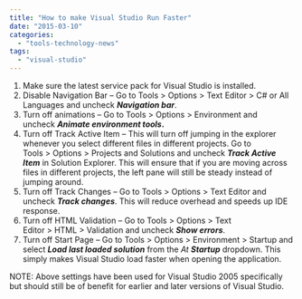 ```yaml
---
title: "How to make Visual Studio Run Faster"
date: "2015-03-10"
categories: 
  - "tools-technology-news"
tags: 
  - "visual-studio"
---
```


1. Make sure the latest service pack for Visual Studio is installed.
2. Disable Navigation Bar – Go to Tools > Options > Text Editor > C# or All Languages and uncheck **_Navigation bar_**.
3. Turn off animations – Go to Tools > Options > Environment and uncheck **_Animate environment tools_.**
4. Turn off Track Active Item – This will turn off jumping in the explorer whenever you select different files in different projects. Go to Tools > Options > Projects and Solutions and uncheck _**Track Active Item**_ in Solution Explorer. This will ensure that if you are moving across files in different projects, the left pane will still be steady instead of jumping around.
5. Turn off Track Changes – Go to Tools > Options > Text Editor and uncheck **_Track changes_**. This will reduce overhead and speeds up IDE response.
6. Turn off HTML Validation – Go to Tools > Options > Text Editor > HTML > Validation and uncheck **_Show errors_**.
7. Turn off Start Page – Go to Tools > Options > Environment > Startup and select **_Load last loaded solution_** from the _At **Startup**_ dropdown. This simply makes Visual Studio load faster when opening the application.

NOTE: Above settings have been used for Visual Studio 2005 specifically but should still be of benefit for earlier and later versions of Visual Studio.
